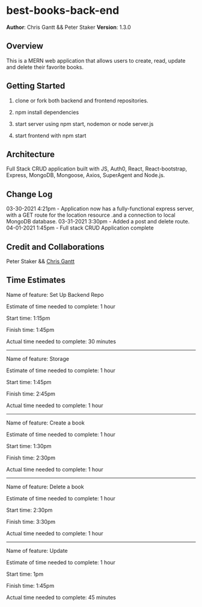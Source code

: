 # best-books-back-end

**Author**: Chris Gantt && Peter Staker
**Version**: 1.3.0

## Overview

This is a MERN web application that allows users to create, read, update and delete their favorite books.

## Getting Started

1. clone or fork both backend and frontend repositories.

1. npm install dependencies

1. start server using npm start, nodemon or node server.js

1. start frontend with npm start

## Architecture

Full Stack CRUD application built with JS, Auth0, React, React-bootstrap, Express, MongoDB, Mongoose, Axios, SuperAgent and Node.js.

## Change Log

03-30-2021 4:21pm - Application now has a fully-functional express server, with a GET route for the location resource .and a connection to local MongoDB database.
03-31-2021 3:30pm - Added a post and delete route.
04-01-2021 1:45pm - Full stack CRUD Application complete

## Credit and Collaborations

Peter Staker && [Chris Gantt](https://github.com/ganttArt)

## Time Estimates

Name of feature: Set Up Backend Repo

Estimate of time needed to complete: 1 hour

Start time: 1:15pm

Finish time: 1:45pm

Actual time needed to complete: 30 minutes

***

Name of feature: Storage

Estimate of time needed to complete: 1 hour

Start time: 1:45pm

Finish time: 2:45pm

Actual time needed to complete: 1 hour

***

Name of feature: Create a book

Estimate of time needed to complete: 1 hour

Start time: 1:30pm

Finish time: 2:30pm

Actual time needed to complete: 1 hour

***

Name of feature: Delete a book

Estimate of time needed to complete: 1 hour

Start time: 2:30pm

Finish time: 3:30pm

Actual time needed to complete: 1 hour

***

Name of feature: Update

Estimate of time needed to complete: 1 hour

Start time: 1pm

Finish time: 1:45pm

Actual time needed to complete: 45 minutes